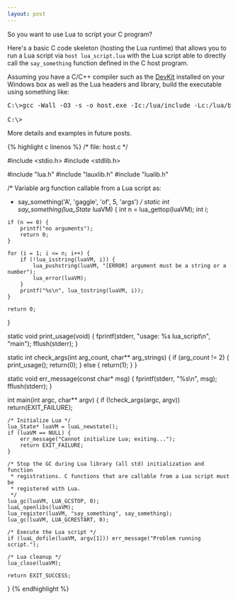 ```yaml
---
layout: post
---
```


So you want to use Lua to script your C program?

Here's a basic C code skeleton (hosting the Lua runtime) that allows you to run
a Lua script via `host lua_script.lua` with the Lua script able to directly call
the `say_something` function defined in the C host program.

Assuming you have a C/C++ compiler such as the
 [DevKit](https://github.com/oneclick/rubyinstaller/wiki/Development-Kit) installed
on your Windows box as well as the Lua headers and library, build the executable
using something like:

<pre class="shell">
C:\>gcc -Wall -O3 -s -o host.exe -Ic:/lua/include -Lc:/lua/bin -llua51 host.c

C:\>
</pre>

More details and examples in future posts.

{% highlight c linenos %}
/* file: host.c */

#include <stdio.h>
#include <stdlib.h>

#include "lua.h"
#include "lauxlib.h"
#include "lualib.h"

/* Variable arg function callable from a Lua script as:
 *   say_something('A', 'gaggle', 'of', 5, 'args')
 */
static int
say_something(lua_State* luaVM) {
    int n = lua_gettop(luaVM);
    int i;

    if (n == 0) {
        printf("no arguments");
        return 0;
    }

    for (i = 1; i <= n; i++) {
        if (!lua_isstring(luaVM, i)) {
            lua_pushstring(luaVM, "[ERROR] argument must be a string or a number");
            lua_error(luaVM);
        }
        printf("%s\n", lua_tostring(luaVM, i));
    }

    return 0;
}

static void
print_usage(void) {
    fprintf(stderr, "usage: %s lua_script\n", "main");
    fflush(stderr);
}

static int
check_args(int arg_count, char** arg_strings) {
    if (arg_count != 2) {
        print_usage();
        return(0);
    } else {
        return(1);
    }
}

static void
err_message(const char* msg) {
    fprintf(stderr, "%s\n", msg);
    fflush(stderr);
}

int
main(int argc, char** argv) {
    if (!check_args(argc, argv)) return(EXIT_FAILURE);

    /* Initialize Lua */
    lua_State* luaVM = luaL_newstate();
    if (luaVM == NULL) {
        err_message("Cannot initialize Lua; exiting...");
        return EXIT_FAILURE;
    }

    /* Stop the GC during Lua library (all std) initialization and function
     * registrations. C functions that are callable from a Lua script must be
     * registered with Lua.
     */
    lua_gc(luaVM, LUA_GCSTOP, 0);
    luaL_openlibs(luaVM);
    lua_register(luaVM, "say_something", say_something);
    lua_gc(luaVM, LUA_GCRESTART, 0);

    /* Execute the Lua script */
    if (luaL_dofile(luaVM, argv[1])) err_message("Problem running script.");

    /* Lua cleanup */
    lua_close(luaVM);

    return EXIT_SUCCESS;
}
{% endhighlight %}

